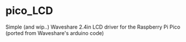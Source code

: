 # pico_LCD

Simple (and wip..) Waveshare 2.4in LCD driver for the Raspberry Pi Pico (ported from Waveshare's arduino code)
